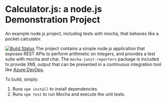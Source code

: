 Calculator.js: a node.js Demonstration Project
==============================================
An example node.js project, including tests with mocha, that behaves like
a pocket calculator.

[![Build Status](https://dev.azure.com/yuyaoluiscb/Configuring%20Agent%20Pools%20and%20Understanding%20Pipeline%20Styles/_apis/build/status%2Fheadlaminate.calculator?branchName=master)](https://dev.azure.com/yuyaoluiscb/Configuring%20Agent%20Pools%20and%20Understanding%20Pipeline%20Styles/_build/latest?definitionId=5&branchName=master)
The project contains a simple node.js application that exposes REST APIs
to perform arithmetic on integers, and provides a test suite with mocha
and chai.  The `mocha-junit-reporters` package is included to provide XML
output that can be presented in a continuous integration tool like
[Azure DevOps](https://azure.com/devops).

To build, simply:

1. Runs `npm install` to install dependencies.
2. Runs `npm test` to run Mocha and execute the unit tests.

